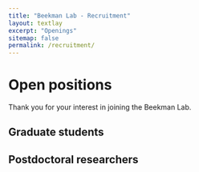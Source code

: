 ```yaml
---
title: "Beekman Lab - Recruitment"
layout: textlay
excerpt: "Openings"
sitemap: false
permalink: /recruitment/
---
```


# Open positions

Thank you for your interest in joining the Beekman Lab.

## Graduate students


## Postdoctoral researchers

